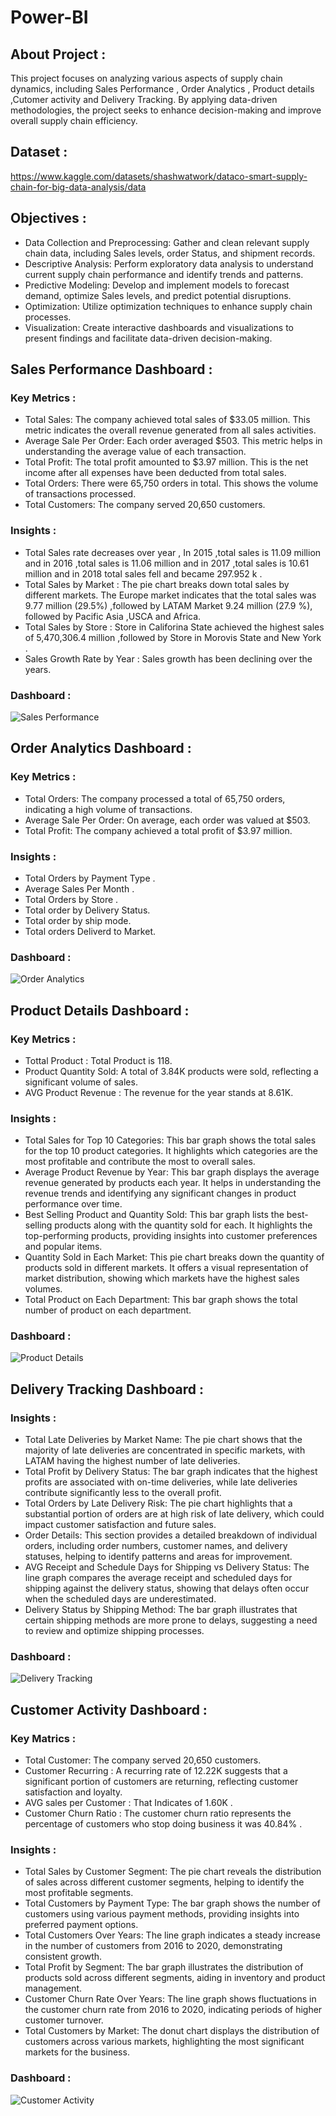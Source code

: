 # Power-BI
## About Project :
This project focuses on analyzing various aspects of supply chain dynamics, including Sales Performance , Order Analytics , Product details ,Cutomer activity and Delivery Tracking. By applying data-driven methodologies, the project seeks to enhance decision-making and improve overall supply chain efficiency.
## Dataset :
https://www.kaggle.com/datasets/shashwatwork/dataco-smart-supply-chain-for-big-data-analysis/data

## Objectives :
- Data Collection and Preprocessing: Gather and clean relevant supply chain data, including Sales levels, order Status, and shipment records.
- Descriptive Analysis: Perform exploratory data analysis to understand current supply chain performance and identify trends and patterns.
- Predictive Modeling: Develop and implement models to forecast demand, optimize Sales levels, and predict potential disruptions.
- Optimization: Utilize optimization techniques to enhance supply chain processes.
- Visualization: Create interactive dashboards and visualizations to present findings and facilitate data-driven decision-making.
  
## Sales Performance Dashboard :
### Key Metrics :
- Total Sales: The company achieved total sales of $33.05 million. This metric indicates the overall revenue generated from all sales activities.
- Average Sale Per Order: Each order averaged $503. This metric helps in understanding the average value of each transaction.
- Total Profit: The total profit amounted to $3.97 million. This is the net income after all expenses have been deducted from total sales.
- Total Orders: There were 65,750 orders in total. This shows the volume of transactions processed.
- Total Customers: The company served 20,650 customers.
### Insights :
- Total Sales rate decreases over year , In 2015 ,total sales is 11.09 million and in 2016 ,total sales is 11.06 million and in 2017 ,total sales is 10.61 million and in 2018 total sales fell and became 297.952 k .
- Total Sales by Market : The pie chart breaks down total sales by different markets. The Europe market indicates that the total sales was 9.77 million (29.5%) ,followed by LATAM Market 9.24 million (27.9 %), followed by Pacific Asia ,USCA and Africa.
- Total Sales by Store : Store in Califorina State achieved the highest sales of 5,470,306.4 million ,followed by Store in Morovis State and New York .
- Sales Growth Rate by Year : Sales growth has been declining over the years.
### Dashboard :
![Sales Performance](https://github.com/user-attachments/assets/8da7c3a0-cf9d-4d02-b57a-b61c8bc23beb) 

## Order Analytics Dashboard :
### Key Metrics :
- Total Orders: The company processed a total of 65,750 orders, indicating a high volume of transactions.
- Average Sale Per Order: On average, each order was valued at $503.
- Total Profit: The company achieved a total profit of $3.97 million.
### Insights :
- Total Orders by Payment Type .
- Average Sales Per Month .
- Total Orders by Store .
- Total order by Delivery Status.
- Total order by ship mode.
- Total orders Deliverd to Market.
### Dashboard :
![Order Analytics](https://github.com/user-attachments/assets/441b4f5f-0b92-4363-b77c-e768e605d18a)

## Product Details Dashboard  :
### Key Metrics :
- Tottal Product : Total Product is 118.
- Product Quantity Sold: A total of 3.84K products were sold, reflecting a significant volume of sales.
- AVG Product Revenue : The revenue for the year stands at 8.61K.
### Insights :
- Total Sales for Top 10 Categories: This bar graph shows the total sales for the top 10 product categories. It highlights which categories are the most profitable and contribute the most to overall sales.
- Average Product Revenue by Year: This bar graph displays the average revenue generated by products each year. It helps in understanding the revenue trends and identifying any significant changes in product performance over time.
- Best Selling Product and Quantity Sold: This bar graph lists the best-selling products along with the quantity sold for each. It highlights the top-performing products, providing insights into customer preferences and popular items.
- Quantity Sold in Each Market: This pie chart breaks down the quantity of products sold in different markets. It offers a visual representation of market distribution, showing which markets have the highest sales volumes.
- Total Product on Each Department: This bar graph shows the total number of product on each department.
### Dashboard :
![Product Details](https://github.com/user-attachments/assets/e053df5b-403e-42ec-9c5c-4cc0aaee8371)

## Delivery Tracking Dashboard :
### Insights :
- Total Late Deliveries by Market Name: The pie chart shows that the majority of late deliveries are concentrated in specific markets, with LATAM having the highest number of late deliveries.
- Total Profit by Delivery Status: The bar graph indicates that the highest profits are associated with on-time deliveries, while late deliveries contribute significantly less to the overall profit.
- Total Orders by Late Delivery Risk: The pie chart highlights that a substantial portion of orders are at high risk of late delivery, which could impact customer satisfaction and future sales.
- Order Details: This section provides a detailed breakdown of individual orders, including order numbers, customer names, and delivery statuses, helping to identify patterns and areas for improvement.
- AVG Receipt and Schedule Days for Shipping vs Delivery Status: The line graph compares the average receipt and scheduled days for shipping against the delivery status, showing that delays often occur when the scheduled days are underestimated.
- Delivery Status by Shipping Method: The bar graph illustrates that certain shipping methods are more prone to delays, suggesting a need to review and optimize shipping processes.
### Dashboard :
![Delivery Tracking](https://github.com/user-attachments/assets/eeb263ed-686c-4ab1-9d0b-3bf08b29e79a)

## Customer Activity Dashboard : 
### Key Matrics :
- Total Customer: The company served 20,650 customers.
- Customer Recurring : A recurring rate of 12.22K suggests that a significant portion of customers are returning, reflecting customer satisfaction and loyalty.
- AVG sales per Customer : That Indicates of 1.60K .
- Customer Churn Ratio : The customer churn ratio represents the percentage of customers who stop doing business it was 40.84% .
### Insights :
- Total Sales by Customer Segment: The pie chart reveals the distribution of sales across different customer segments, helping to identify the most profitable segments.
- Total Customers by Payment Type: The bar graph shows the number of customers using various payment methods, providing insights into preferred payment options.
- Total Customers Over Years: The line graph indicates a steady increase in the number of customers from 2016 to 2020, demonstrating consistent growth.
- Total Profit by Segment: The bar graph illustrates the distribution of products sold across different segments, aiding in inventory and product management.
- Customer Churn Rate Over Years: The line graph shows fluctuations in the customer churn rate from 2016 to 2020, indicating periods of higher customer turnover.
- Total Customers by Market: The donut chart displays the distribution of customers across various markets, highlighting the most significant markets for the business.
### Dashboard :
![Customer Activity](https://github.com/user-attachments/assets/769818a4-16f5-4feb-bfb3-3e34bf8c990d)


  

